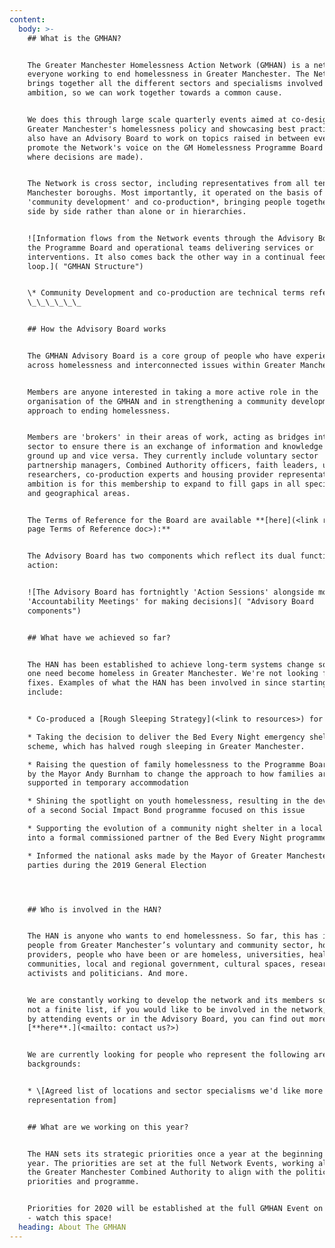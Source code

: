 ```yaml
---
content:
  body: >-
    ## What is the GMHAN?


    The Greater Manchester Homelessness Action Network (GMHAN) is a network for
    everyone working to end homelessness in Greater Manchester. The Network
    brings together all the different sectors and specialisms involved in this
    ambition, so we can work together towards a common cause. 


    We does this through large scale quarterly events aimed at co-designing
    Greater Manchester's homelessness policy and showcasing best practice. We
    also have an Advisory Board to work on topics raised in between events and
    promote the Network's voice on the GM Homelessness Programme Board (which is
    where decisions are made). 


    The Network is cross sector, including representatives from all ten Greater
    Manchester boroughs. Most importantly, it operated on the basis of
    'community development' and co-production*, bringing people together to work
    side by side rather than alone or in hierarchies.


    ![Information flows from the Network events through the Advisory Board to
    the Programme Board and operational teams delivering services or
    interventions. It also comes back the other way in a continual feedback
    loop.]( "GMHAN Structure")


    \* Community Development and co-production are technical terms referring to 
    \_\_\_\_\_\_


    ## How the Advisory Board works


    The GMHAN Advisory Board is a core group of people who have experience
    across homelessness and interconnected issues within Greater Manchester.


    Members are anyone interested in taking a more active role in the
    organisation of the GMHAN and in strengthening a community development
    approach to ending homelessness.


    Members are 'brokers' in their areas of work, acting as bridges into their
    sector to ensure there is an exchange of information and knowledge from the
    ground up and vice versa. They currently include voluntary sector
    partnership managers, Combined Authority officers, faith leaders, university
    researchers, co-production experts and housing provider representatives. The
    ambition is for this membership to expand to fill gaps in all specialisms
    and geographical areas.


    The Terms of Reference for the Board are available **[here](<link resources
    page Terms of Reference doc>):**


    The Advisory Board has two components which reflect its dual functions of
    action:


    ![The Advisory Board has fortnightly 'Action Sessions' alongside more formal
    'Accountability Meetings' for making decisions]( "Advisory Board
    components")


    ## What have we achieved so far?


    The HAN has been established to achieve long-term systems change so that no
    one need become homeless in Greater Manchester. We're not looking for quick
    fixes. Examples of what the HAN has been involved in since starting in 2017
    include:


    * Co-produced a [Rough Sleeping Strategy](<link to resources>) for the city

    * Taking the decision to deliver the Bed Every Night emergency shelter
    scheme, which has halved rough sleeping in Greater Manchester.

    * Raising the question of family homelessness to the Programme Board Chaired
    by the Mayor Andy Burnham to change the approach to how families are
    supported in temporary accommodation

    * Shining the spotlight on youth homelessness, resulting in the development
    of a second Social Impact Bond programme focused on this issue

    * Supporting the evolution of a community night shelter in a local borough
    into a formal commissioned partner of the Bed Every Night programme

    * Informed the national asks made by the Mayor of Greater Manchester to
    parties during the 2019 General Election




    ## Who is involved in the HAN?


    The HAN is anyone who wants to end homelessness. So far, this has included
    people from Greater Manchester’s voluntary and community sector, housing
    providers, people who have been or are homeless, universities, health, faith
    communities, local and regional government, cultural spaces, researchers,
    activists and politicians. And more.


    We are constantly working to develop the network and its members so this is
    not a finite list, if you would like to be involved in the network, either
    by attending events or in the Advisory Board, you can find out more
    [**here**.](<mailto: contact us?>)


    We are currently looking for people who represent the following areas or
    backgrounds:


    * \[Agreed list of locations and sector specialisms we'd like more
    representation from]


    ## What are we working on this year?


    The HAN sets its strategic priorities once a year at the beginning of the
    year. The priorities are set at the full Network Events, working alongside
    the Greater Manchester Combined Authority to align with the political
    priorities and programme.


    Priorities for 2020 will be established at the full GMHAN Event on 3rd March
    - watch this space!
  heading: About The GMHAN
---
```


